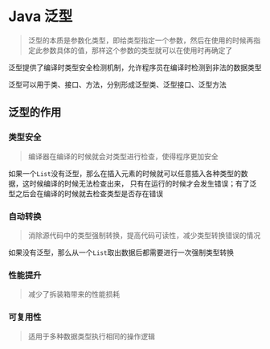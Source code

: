 # Java 泛型

> 泛型的本质是参数化类型，即给类型指定一个参数，然后在使用的时候再指定此参数具体的值，那样这个参数的类型就可以在使用时再确定了

泛型提供了编译时类型安全检测机制，允许程序员在编译时检测到非法的数据类型

泛型可以用于类、接口、方法，分别形成泛型类、泛型接口、泛型方法

## 泛型的作用
### 类型安全
> 编译器在编译的时候就会对类型进行检查，使得程序更加安全

如果一个`List`没有泛型，那么在插入元素的时候就可以任意插入各种类型的数据，这时候编译的时候无法检查出来，
只有在运行的时候才会发生错误；有了泛型之后会在编译的时候就去检查类型是否存在错误

### 自动转换
> 消除源代码中的类型强制转换，提高代码可读性，减少类型转换错误的情况

如果没有泛型，那么从一个`List`取出数据后都需要进行一次强制类型转换

### 性能提升
> 减少了拆装箱带来的性能损耗

### 可复用性
> 适用于多种数据类型执行相同的操作逻辑